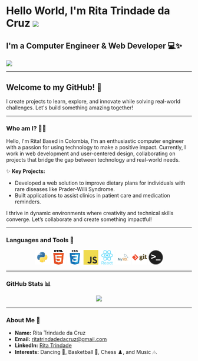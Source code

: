 # Hello World, I'm Rita Trindade da Cruz <img src="https://raw.githubusercontent.com/verma-anushka/verma-anushka/master/gifs/wave.gif" width="40px"></h4>

## I'm a Computer Engineer & Web Developer 💻✨

<img align="center" src="https://i.imgur.com/8MupZHY.gif" width="400px" />
<br>

---

## Welcome to my GitHub! 🚀
I create projects to learn, explore, and innovate while solving real-world challenges. Let's build something amazing together! 

---

### Who am I? 👩‍💻
Hello, I'm Rita! Based in Colombia, I’m an enthusiastic computer engineer with a passion for using technology to make a positive impact. Currently, I work in web development and user-centered design, collaborating on projects that bridge the gap between technology and real-world needs.

✨ **Key Projects:**
- Developed a web solution to improve dietary plans for individuals with rare diseases like Prader-Willi Syndrome.
- Built applications to assist clinics in patient care and medication reminders.

I thrive in dynamic environments where creativity and technical skills converge. Let’s collaborate and create something impactful!

---

### Languages and Tools 🔧

<p align="center">
  <div align="center">
<code><img height="40" src="https://raw.githubusercontent.com/github/explore/80688e429a7d4ef2fca1e82350fe8e3517d3494d/topics/python/python.png"></code>
<code><img height="40" src="https://raw.githubusercontent.com/github/explore/80688e429a7d4ef2fca1e82350fe8e3517d3494d/topics/html/html.png"></code> 
<code><img height="40" src="https://raw.githubusercontent.com/github/explore/80688e429a7d4ef2fca1e82350fe8e3517d3494d/topics/css/css.png"></code> 
<code><img height="40" src="https://raw.githubusercontent.com/github/explore/80688e429a7d4ef2fca1e82350fe8e3517d3494d/topics/javascript/javascript.png"></code>
<code><img height="40" src="https://raw.githubusercontent.com/devicons/devicon/master/icons/react/react-original-wordmark.svg"></code> 
<code><img height="40" src="https://raw.githubusercontent.com/github/explore/80688e429a7d4ef2fca1e82350fe8e3517d3494d/topics/mysql/mysql.png"></code> 
<code><img height="40" src="https://raw.githubusercontent.com/github/explore/80688e429a7d4ef2fca1e82350fe8e3517d3494d/topics/git/git.png"></code> 
<code><img height="40" src="https://raw.githubusercontent.com/github/explore/80688e429a7d4ef2fca1e82350fe8e3517d3494d/topics/terminal/terminal.png"></code> 
  </div>
</p>

---

### GitHub Stats 📊

<p align="center">
  <img src="https://github-readme-stats.vercel.app/api?username=ritatrindade&show_icons=true" />
</p>

---

### About Me 📝

- **Name:** Rita Trindade da Cruz  
- **Email:** ritatrindadedacruz@gmail.com  
- **LinkedIn:** [Rita Trindade](https://linkedin.com/in/ritatrindade)  
- **Interests:** Dancing 💃, Basketball 🏀, Chess ♟️, and Music 🎶.  
